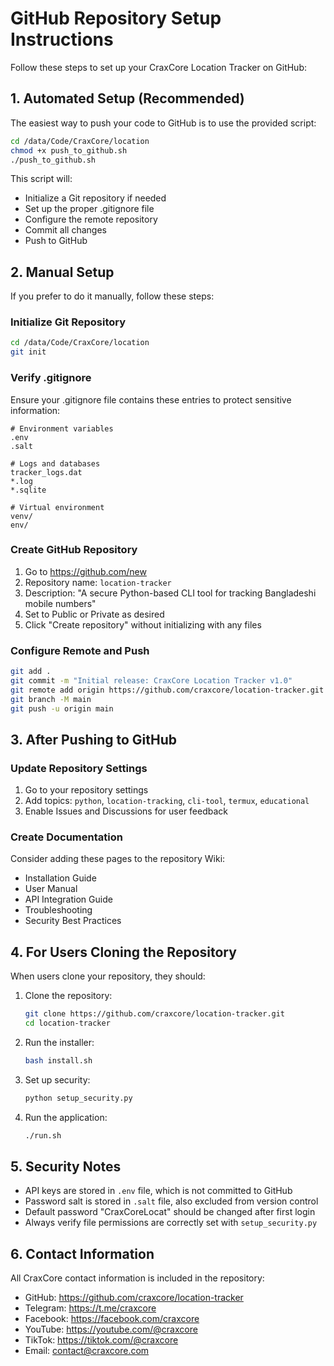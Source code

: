 # GitHub Repository Setup Instructions

Follow these steps to set up your CraxCore Location Tracker on GitHub:

## 1. Automated Setup (Recommended)

The easiest way to push your code to GitHub is to use the provided script:

```zsh
cd /data/Code/CraxCore/location
chmod +x push_to_github.sh
./push_to_github.sh
```

This script will:

-   Initialize a Git repository if needed
-   Set up the proper .gitignore file
-   Configure the remote repository
-   Commit all changes
-   Push to GitHub

## 2. Manual Setup

If you prefer to do it manually, follow these steps:

### Initialize Git Repository

```zsh
cd /data/Code/CraxCore/location
git init
```

### Verify .gitignore

Ensure your .gitignore file contains these entries to protect sensitive information:

```
# Environment variables
.env
.salt

# Logs and databases
tracker_logs.dat
*.log
*.sqlite

# Virtual environment
venv/
env/
```

### Create GitHub Repository

1. Go to https://github.com/new
2. Repository name: `location-tracker`
3. Description: "A secure Python-based CLI tool for tracking Bangladeshi mobile numbers"
4. Set to Public or Private as desired
5. Click "Create repository" without initializing with any files

### Configure Remote and Push

```zsh
git add .
git commit -m "Initial release: CraxCore Location Tracker v1.0"
git remote add origin https://github.com/craxcore/location-tracker.git
git branch -M main
git push -u origin main
```

## 3. After Pushing to GitHub

### Update Repository Settings

1. Go to your repository settings
2. Add topics: `python`, `location-tracking`, `cli-tool`, `termux`, `educational`
3. Enable Issues and Discussions for user feedback

### Create Documentation

Consider adding these pages to the repository Wiki:

-   Installation Guide
-   User Manual
-   API Integration Guide
-   Troubleshooting
-   Security Best Practices

## 4. For Users Cloning the Repository

When users clone your repository, they should:

1. Clone the repository:

    ```zsh
    git clone https://github.com/craxcore/location-tracker.git
    cd location-tracker
    ```

2. Run the installer:

    ```zsh
    bash install.sh
    ```

3. Set up security:

    ```zsh
    python setup_security.py
    ```

4. Run the application:
    ```zsh
    ./run.sh
    ```

## 5. Security Notes

-   API keys are stored in `.env` file, which is not committed to GitHub
-   Password salt is stored in `.salt` file, also excluded from version control
-   Default password "CraxCoreLocat" should be changed after first login
-   Always verify file permissions are correctly set with `setup_security.py`

## 6. Contact Information

All CraxCore contact information is included in the repository:

-   GitHub: https://github.com/craxcore/location-tracker
-   Telegram: https://t.me/craxcore
-   Facebook: https://facebook.com/craxcore
-   YouTube: https://youtube.com/@craxcore
-   TikTok: https://tiktok.com/@craxcore
-   Email: contact@craxcore.com
